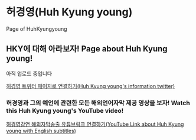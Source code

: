# 허경영(Huh Kyung young)
Page of HuhKyungyoung
<html>
          <head>
                      <title>HKY페이지☆</title>
          </head>
          <body>
                      <h2>HKY에 대해 아라보자!
                          Page about Huh Kyung young!</h2>
                      <p>아직 업로드 중입니다</p>
                      <a href="http://www.twitter.com/fanofHKY">허경영 트위터 페이지로 연결하기(Huh Kyung young's information twitter)</a>
                      <h3>허경영과 그의 예언에 관련한 모든 해외언어자막 제공 영상을 보자!
                          Watch this Huh Kyung young's YouTube video!</h3>
                      <a href="https://www.youtube.com/channel/UCy3eNixQgJld165YDfRDRZg">허경영강연 해외자막송출 유튜브링크 연결하기(YouTube Link about Huh Kyung young with English subtitles)</a>                     
          </body>
</html>
